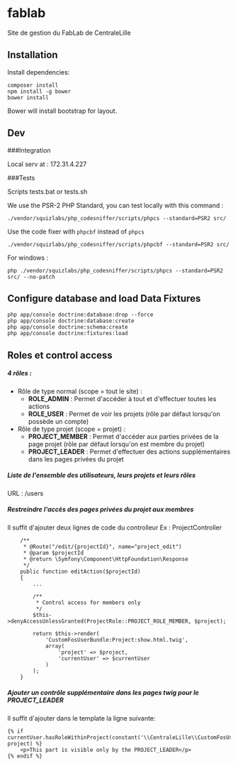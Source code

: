 # fablab
Site de gestion du FabLab de CentraleLille

## Installation

Install dependencies:

```
composer install
npm install -g bower
bower install
```

Bower will install bootstrap for layout.

## Dev

###Integration

Local serv at : 172.31.4.227


###Tests

Scripts tests.bat or tests.sh

We use the PSR-2 PHP Standard, you can test locally with this command :

```
./vendor/squizlabs/php_codesniffer/scripts/phpcs --standard=PSR2 src/
```
Use the code fixer with ```phpcbf``` instead of ```phpcs```

```
./vendor/squizlabs/php_codesniffer/scripts/phpcbf --standard=PSR2 src/
```

For windows :

```
php ./vendor/squizlabs/php_codesniffer/scripts/phpcs --standard=PSR2 src/ --no-patch
```

## Configure database and load Data Fixtures
```
php app/console doctrine:database:drop --force
php app/console doctrine:database:create
php app/console doctrine:schema:create
php app/console doctrine:fixtures:load
```

## Roles et control access

##### 4 rôles :
- Rôle de type normal (scope = tout le site) :
  - **ROLE_ADMIN** : Permet d'accéder à tout et d'effectuer toutes les actions
  - **ROLE_USER** : Permet de voir les projets (rôle par défaut lorsqu'on possède un compte)
- Rôle de type projet (scope = projet) :
  - **PROJECT_MEMBER** : Permet d'accéder aux parties privées de la page projet (rôle par défaut lorsqu'on est membre du projet)
  - **PROJECT_LEADER** : Permet d'effectuer des actions supplémentaires dans les pages privées du projet

##### Liste de l'ensemble des utilisateurs, leurs projets et leurs rôles
URL : /users

##### Restreindre l'accès des pages privées du projet aux membres

Il suffit d'ajouter deux lignes de code du controlleur
Ex : ProjectController

```
    /**
     * @Route("/edit/{projectId}", name="project_edit")
     * @param $projectId
     * @return \Symfony\Component\HttpFoundation\Response
     */
    public function editAction($projectId)
    {
        ...

        /**
         * Control access for members only
         */
        $this->denyAccessUnlessGranted(ProjectRole::PROJECT_ROLE_MEMBER, $project);

        return $this->render(
            'CustomFosUserBundle:Project:show.html.twig',
            array(
                'project' => $project,
                'currentUser' => $currentUser
            )
        );
    }
```

##### Ajouter un contrôle supplémentaire dans les pages twig pour le PROJECT_LEADER
Il suffit d'ajouter dans le template la ligne suivante:

```
{% if currentUser.hasRoleWithinProject(constant('\\CentraleLille\\CustomFosUserBundle\\Entity\\ProjectRole::PROJECT_ROLE_LEADER'), project) %}
    <p>This part is visible only by the PROJECT_LEADER</p>
{% endif %}
```
